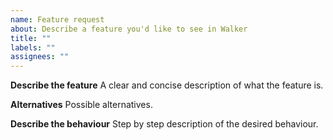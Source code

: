 ```yaml
---
name: Feature request
about: Describe a feature you'd like to see in Walker
title: ""
labels: ""
assignees: ""
---
```


**Describe the feature**
A clear and concise description of what the feature is.

**Alternatives**
Possible alternatives.

**Describe the behaviour**
Step by step description of the desired behaviour.
